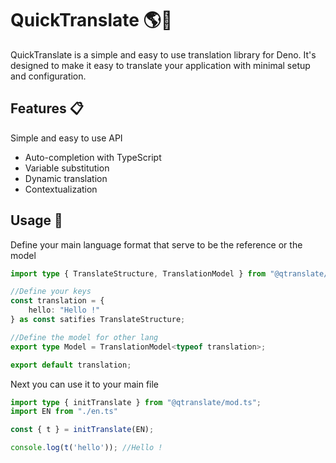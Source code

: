 # QuickTranslate 🌎💬

QuickTranslate is a simple and easy to use translation library for Deno. It's designed to make it easy to translate your application with minimal setup and configuration.

## Features 📋
Simple and easy to use API
- Auto-completion with TypeScript
- Variable substitution
- Dynamic translation
- Contextualization

## Usage 🚀

Define your main language format that serve to be the reference or the model

```ts
import type { TranslateStructure, TranslationModel } from "@qtranslate/mod.ts";

//Define your keys
const translation = {
    hello: "Hello !"
} as const satifies TranslateStructure;

//Define the model for other lang
export type Model = TranslationModel<typeof translation>;

export default translation;
```

Next you can use it to your main file

```ts
import type { initTranslate } from "@qtranslate/mod.ts";
import EN from "./en.ts"

const { t } = initTranslate(EN);

console.log(t('hello')); //Hello !
```
